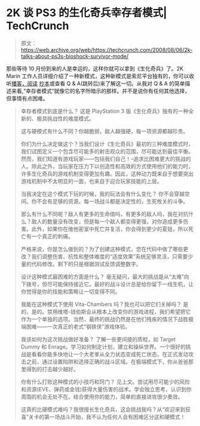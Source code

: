 # 2K 谈 PS3 的生化奇兵幸存者模式| TechCrunch

> 原文：<https://web.archive.org/web/https://techcrunch.com/2008/08/06/2k-talks-about-ps3s-bioshock-survivor-mode/>

那些等待 10 月份到来的人是幸运的，这样你就可以拿到《生化奇兵》了。2K Marin 工作人员详细介绍了一种新模式，这种新模式是索尼平台独有的，你可以收听[播客，阅读](https://web.archive.org/web/20230320061750/http://www.2kgames.com/cultofrapture/podcasts/podcast_13.html) [抄本](https://web.archive.org/web/20230320061750/http://www.2kgames.com/cultofrapture/survivormodetranscription.html)或查看 Q & A(跳转后)来了解这一切。从我对 Q & A 的简单描述来看,“幸存者模式”就像它的名字所暗示的那样。并不是说你有任何其他选择，但事情有点困难。

> 幸存者模式到底是什么？
> 这是 PlayStation 3 版《生化奇兵》独有的一种全新的、极具挑战性的难度模式。
> 
> 这与硬模式有什么不同？你越脆弱，敌人越强硬，每一项资源都越珍贵。
> 
> 你们为什么决定做这个？当我们设计《生化奇兵》最初的三种难度模式时，我们试图定义一个包含尽可能多的射击观众的范围，尽可能达到最佳平衡。然而，我们知道有游戏玩家——包括我们自己！–追求比困难更大的挑战的人。除此之外，当玩家在压力下以创造性和高效的方式使用他们的能力时，许多生化奇兵的游戏机制变得更加有趣。因此，这种动力既来自于想要突出游戏机制中不太明显的一面，也来自于迎合玩家技能的上层。
> 
> 当我决定在这个模式下玩的时候，我的玩法会有什么变化？
> 你不会穿越空间。你不会有足够的资源。每一场战斗都是决定性的，生死攸关的斗争。
> 
> 那么有什么不同呢？敌人有更多的生命值吗，有更多的敌人吗，我在对抗什么？敌人的数量没有改变，但是每一个敌人都变得更强，对你造成更多伤害。此外，如果你在维他密室中死亡并复活，你会得到更少的夏娃，所以死亡有一个真正的刺痛。
> 
> 严格来说，你是怎么做到的？为了创建这种模式，您在代码中做了哪些更改？我们调整伤害、抗性和整体难度的“适度效果”系统足够灵活，只需要少量的代码修改。剩下的只是根据测试反馈调整数字。
> 
> 设计这种模式最困难的方面是什么？
> 毫无疑问，最大的挑战是从“太难”向下拨号，但尽可能保持接近它。最好的战斗设计总是给你留下一线生机，让你觉得是你的技能和策略让一切变得不同。
> 
> 我能在这种模式下使用 Vita-Chambers 吗？我也可以把它们关掉吗？
> 是的，是的。禁用维塔-钱伯斯会从根本上改变你的游戏进程，我们希望把它作为一个单独的选项。当然，最终的挑战仍然是在他们残疾的情况下战胜极端困难——一次真正的老式“钢铁侠”游戏体验。
> 
> 我该如何为这次挑战做好准备？
> 了解一些更间接的质粒，如 Target Dummy 和 Enrage。学习如何制定计划，建立和操纵世界。一个很好的挑战是看看你能多快地让一个大老爹从全力状态变成死亡状态，在正式发动攻击之前，通过设置陷阱和选择正确的战斗区域。在极端模式下，你从爸爸那里得到的打击越少越好。
> 
> 你有什么打败这种模式的小技巧和窍门？
> 见上文。尝试用尽可能少的风险和资源(EVE、弹药或金钱)获得大量伤害的战术。学会独立思考，认识到你周围的机会无处不在。结合使用你的能力，简单的直接进攻很少奏效。
> 
> 这真的比硬模式难吗？我很擅长生化奇兵，这会挑战我吗？从“欢迎来到狂喜”关卡的第一场战斗开始，我不认为任何人会有困难区分这和硬模式！